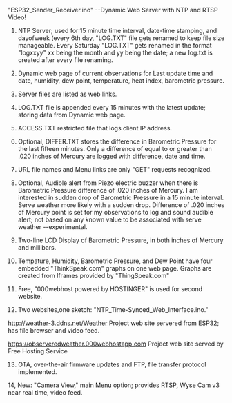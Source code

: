 

"ESP32_Sender_Receiver.ino" --Dynamic Web Server with NTP and RTSP Video!


1. NTP Server; used for 15 minute time interval, date-time stamping, and dayofweek (every 6th
day, "LOG.TXT" file gets renamed to keep file size manageable. Every Saturday "LOG.TXT" gets
renamed in the format "logxxyy" xx being the month and yy being the date; a new log.txt is
created after every file renaming.

2. Dynamic web page of current observations for Last update time and date, humidity, dew
point, temperature, heat index, barometric pressure.

3. Server files are listed as web links.

4. LOG.TXT file is appended every 15 minutes with the latest update; storing data from Dynamic
web page.

5. ACCESS.TXT restricted file that logs client IP address.

6. Optional, DIFFER.TXT stores the difference in Barometric Pressure for the last fifteen 
minutes. Only a difference of equal to or greater than .020 inches of Mercury are logged 
with difference, date and time.

7. URL file names and Menu links are only "GET" requests recognized.

8. Optional, Audible alert from Piezo electric buzzer when there is Barometric Pressure 
difference of .020 inches of Mercury. I am interested in sudden drop of Barometric Pressure in 
a 15 minute interval. Serve weather more likely with a sudden drop. Difference of .020 inches 
of Mercury point is set for my observations to log and sound audible alert; not based on any 
known value to be associated with serve weather --experimental.

9. Two-line LCD Display of Barometric Pressure, in both inches of Mercury and millibars.

10. Tempature, Humidity, Barometric Pressure, and Dew Point have four embedded "ThinkSpeak.com"
graphs on one web page. Graphs are created from Iframes provided by "ThingSpeak.com"

11. Free, "000webhost powered by HOSTINGER" is used for second website.

12. Two websites,one sketch: "NTP_Time-Synced_Web_Interface.ino."

http://weather-3.ddns.net/Weather  Project web site servered from ESP32; has file browser and 
video feed.

https://observeredweather.000webhostapp.com   Project web site served by Free Hosting Service

13.  OTA, over-the-air firmware updates and FTP, file transfer protocol implemented.

14,  New:  "Camera View," main Menu option; provides RTSP, Wyse Cam v3 near real time, video feed.



